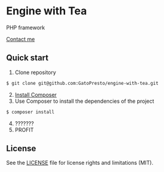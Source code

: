 # Engine with Tea

PHP framework

[Contact me](http://gatopresto.com)

## Quick start

1. Clone repository
```sh
$ git clone git@github.com:GatoPresto/engine-with-tea.git
```
2. [Install Composer](https://getcomposer.org/doc/00-intro.md#installation-linux-unix-osx)
3. Use Composer to install the dependencies of the project
```sh
$ composer install
```
4. ???????
5. PROFIT

## License

See the [LICENSE](LICENSE) file for license rights and limitations (MIT).
